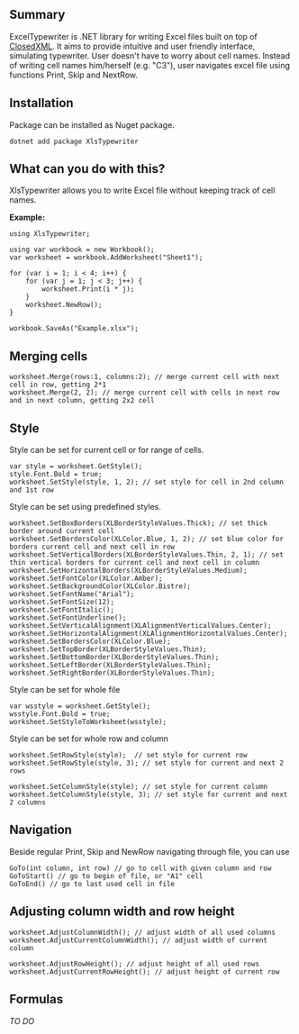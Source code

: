 
## Summary
ExcelTypewriter is .NET library for writing Excel files built on top of [ClosedXML](https://github.com/ClosedXML/ClosedXML). It aims to provide intuitive and user friendly interface, simulating typewriter. User doesn't have to worry about cell names. Instead of writing cell names him/herself (e.g. "C3"), user navigates excel file using functions Print, Skip and NextRow.
## Installation
Package can be installed as Nuget package.
```
dotnet add package XlsTypewriter
```
## What can you do with this?
XlsTypewriter allows you to write Excel file without keeping track of cell names. 

**Example:**
```  
using XlsTypewriter;  
  
using var workbook = new Workbook();  
var worksheet = workbook.AddWorksheet("Sheet1");

for (var i = 1; i < 4; i++) {
	for (var j = 1; j < 3; j++) { 
		worksheet.Print(i * j);
	}
	worksheet.NewRow();
}

workbook.SaveAs("Example.xlsx");
```
## Merging cells
```
worksheet.Merge(rows:1, columns:2); // merge current cell with next cell in row, getting 2*1
worksheet.Merge(2, 2); // merge current cell with cells in next row and in next column, getting 2x2 cell
```
## Style
Style can be set for current cell or for range of cells.
```
var style = worksheet.GetStyle();
style.Font.Bold = true;
worksheet.SetStyle(style, 1, 2); // set style for cell in 2nd column and 1st row
```
Style can be set using predefined styles.
```
worksheet.SetBoxBorders(XLBorderStyleValues.Thick); // set thick border around current cell
worksheet.SetBordersColor(XLColor.Blue, 1, 2); // set blue color for borders current cell and next cell in row
worksheet.SetVerticalBorders(XLBorderStyleValues.Thin, 2, 1); // set thin vertical borders for current cell and next cell in column
worksheet.SetHorizontalBorders(XLBorderStyleValues.Medium);
worksheet.SetFontColor(XLColor.Amber);
worksheet.SetBackgroundColor(XLColor.Bistre);
worksheet.SetFontName("Arial");
worksheet.SetFontSize(12);
worksheet.SetFontItalic();
worksheet.SetFontUnderline();
worksheet.SetVerticalAlignment(XLAlignmentVerticalValues.Center);
worksheet.SetHorizontalAlignment(XLAlignmentHorizontalValues.Center);
worksheet.SetBordersColor(XLColor.Blue);
worksheet.SetTopBorder(XLBorderStyleValues.Thin);
worksheet.SetBottomBorder(XLBorderStyleValues.Thin);
worksheet.SetLeftBorder(XLBorderStyleValues.Thin);
worksheet.SetRightBorder(XLBorderStyleValues.Thin);
```
Style can be set for whole file
```
var wsstyle = worksheet.GetStyle();
wsstyle.Font.Bold = true;
worksheet.SetStyleToWorksheet(wsstyle);
```
Style can be set for whole row and column
```
worksheet.SetRowStyle(style);  // set style for current row
worksheet.SetRowStyle(style, 3); // set style for current and next 2 rows

worksheet.SetColumnStyle(style); // set style for current column
worksheet.SetColumnStyle(style, 3); // set style for current and next 2 columns
```
## Navigation
Beside regular Print, Skip and NewRow navigating through file, you can use 
```
GoTo(int column, int row) // go to cell with given column and row
GoToStart() // go to begin of file, or "A1" cell
GoToEnd() // go to last used cell in file
 ```
## Adjusting column width and row height
```
worksheet.AdjustColumnWidth(); // adjust width of all used columns
worksheet.AdjustCurrentColumnWidth(); // adjust width of current column

worksheet.AdjustRowHeight(); // adjust height of all used rows
worksheet.AdjustCurrentRowHeight(); // adjust height of current row
```
## Formulas

*TO DO*